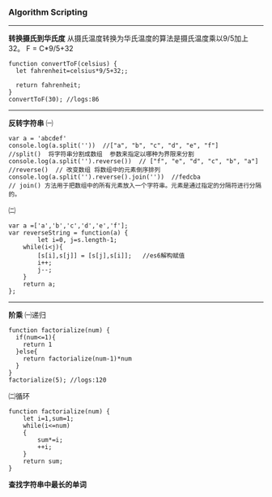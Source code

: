 ### Algorithm Scripting
---
**转换摄氏到华氏度**
从摄氏温度转换为华氏温度的算法是摄氏温度乘以9/5加上32。
F = C*9/5+32
```
function convertToF(celsius) {
  let fahrenheit=celsius*9/5+32;;
  
  return fahrenheit;
}
convertToF(30); //logs:86
```
---
**反转字符串**
㈠
```
var a = 'abcdef'
console.log(a.split(''))  //["a", "b", "c", "d", "e", "f"]
//split()  将字符串分割成数组  参数来指定以哪种为界限来分割
console.log(a.split('').reverse())  // ["f", "e", "d", "c", "b", "a"]
//reverse()  // 改变数组 将数组中的元素倒序排列
console.log(a.split('').reverse().join(''))  //fedcba
// join() 方法用于把数组中的所有元素放入一个字符串。元素是通过指定的分隔符进行分隔的。
```
㈡
```
var a =['a','b','c','d','e','f'];
var reverseString = function(a) {
        let i=0, j=s.length-1;
    while(i<j){
        [s[i],s[j]] = [s[j],s[i]];   //es6解构赋值
        i++;
        j--;
    }
    return a;
};
```
---

**阶乘**
㈠递归
```
function factorialize(num) {
  if(num<=1){
    return 1
  }else{
    return factorialize(num-1)*num
  }
}
factorialize(5); //logs:120
```

㈡循环
```
function factorialize(num) {
    let i=1,sum=1;
    while(i<=num)
    {
        sum*=i;
        ++i;
    }
    return sum;
}
```

**查找字符串中最长的单词**


